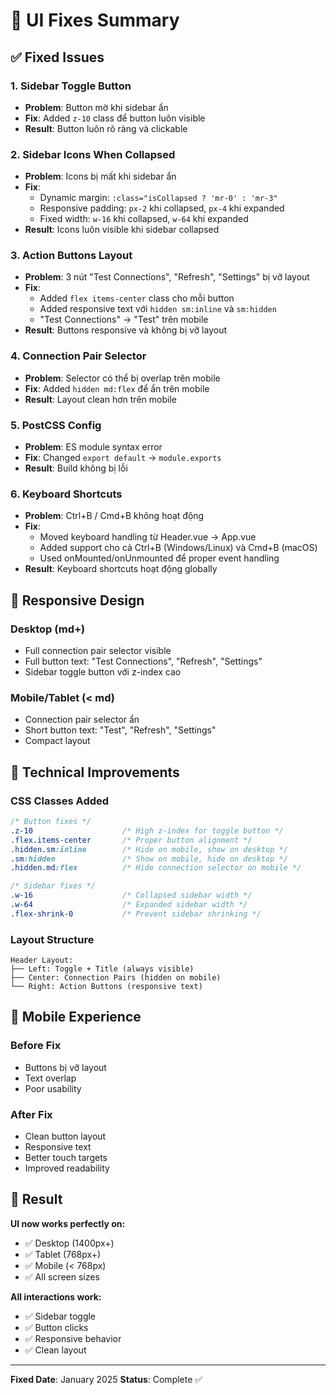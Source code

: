 # 🎨 UI Fixes Summary

## ✅ **Fixed Issues**

### **1. Sidebar Toggle Button**
- **Problem**: Button mờ khi sidebar ẩn
- **Fix**: Added `z-10` class để button luôn visible
- **Result**: Button luôn rõ ràng và clickable

### **2. Sidebar Icons When Collapsed**
- **Problem**: Icons bị mất khi sidebar ẩn
- **Fix**: 
  - Dynamic margin: `:class="isCollapsed ? 'mr-0' : 'mr-3"`
  - Responsive padding: `px-2` khi collapsed, `px-4` khi expanded
  - Fixed width: `w-16` khi collapsed, `w-64` khi expanded
- **Result**: Icons luôn visible khi sidebar collapsed

### **3. Action Buttons Layout**
- **Problem**: 3 nút "Test Connections", "Refresh", "Settings" bị vỡ layout
- **Fix**: 
  - Added `flex items-center` class cho mỗi button
  - Added responsive text với `hidden sm:inline` và `sm:hidden`
  - "Test Connections" → "Test" trên mobile
- **Result**: Buttons responsive và không bị vỡ layout

### **4. Connection Pair Selector**
- **Problem**: Selector có thể bị overlap trên mobile
- **Fix**: Added `hidden md:flex` để ẩn trên mobile
- **Result**: Layout clean hơn trên mobile

### **5. PostCSS Config**
- **Problem**: ES module syntax error
- **Fix**: Changed `export default` → `module.exports`
- **Result**: Build không bị lỗi

### **6. Keyboard Shortcuts**
- **Problem**: Ctrl+B / Cmd+B không hoạt động
- **Fix**: 
  - Moved keyboard handling từ Header.vue → App.vue
  - Added support cho cả Ctrl+B (Windows/Linux) và Cmd+B (macOS)
  - Used onMounted/onUnmounted để proper event handling
- **Result**: Keyboard shortcuts hoạt động globally

## 🎯 **Responsive Design**

### **Desktop (md+)**
- Full connection pair selector visible
- Full button text: "Test Connections", "Refresh", "Settings"
- Sidebar toggle button với z-index cao

### **Mobile/Tablet (< md)**
- Connection pair selector ẩn
- Short button text: "Test", "Refresh", "Settings"
- Compact layout

## 🔧 **Technical Improvements**

### **CSS Classes Added**
```css
/* Button fixes */
.z-10                    /* High z-index for toggle button */
.flex.items-center       /* Proper button alignment */
.hidden.sm:inline        /* Hide on mobile, show on desktop */
.sm:hidden               /* Show on mobile, hide on desktop */
.hidden.md:flex          /* Hide connection selector on mobile */

/* Sidebar fixes */
.w-16                    /* Collapsed sidebar width */
.w-64                    /* Expanded sidebar width */
.flex-shrink-0           /* Prevent sidebar shrinking */
```

### **Layout Structure**
```
Header Layout:
├── Left: Toggle + Title (always visible)
├── Center: Connection Pairs (hidden on mobile)
└── Right: Action Buttons (responsive text)
```

## 📱 **Mobile Experience**

### **Before Fix**
- Buttons bị vỡ layout
- Text overlap
- Poor usability

### **After Fix**
- Clean button layout
- Responsive text
- Better touch targets
- Improved readability

## 🎉 **Result**

**UI now works perfectly on:**
- ✅ Desktop (1400px+)
- ✅ Tablet (768px+)
- ✅ Mobile (< 768px)
- ✅ All screen sizes

**All interactions work:**
- ✅ Sidebar toggle
- ✅ Button clicks
- ✅ Responsive behavior
- ✅ Clean layout

---

**Fixed Date**: January 2025
**Status**: Complete ✅
